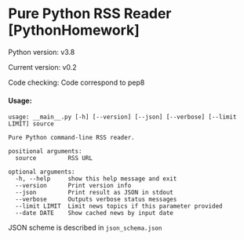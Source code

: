 # Pure Python RSS Reader [PythonHomework]

Python version: v3.8

Current version: v0.2

Code checking: Code correspond to pep8
#### Usage:
```shell
usage: __main__.py [-h] [--version] [--json] [--verbose] [--limit LIMIT] source

Pure Python command-line RSS reader.

positional arguments:
  source         RSS URL

optional arguments:
  -h, --help     show this help message and exit
  --version      Print version info
  --json         Print result as JSON in stdout
  --verbose      Outputs verbose status messages
  --limit LIMIT  Limit news topics if this parameter provided
  --date DATE    Show cached news by input date
  ```
  JSON scheme is described in `json_schema.json`
